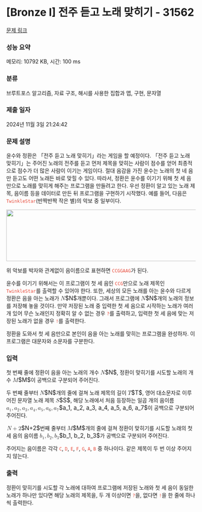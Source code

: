 # [Bronze I] 전주 듣고 노래 맞히기 - 31562 

[문제 링크](https://www.acmicpc.net/problem/31562) 

### 성능 요약

메모리: 10792 KB, 시간: 100 ms

### 분류

브루트포스 알고리즘, 자료 구조, 해시를 사용한 집합과 맵, 구현, 문자열

### 제출 일자

2024년 11월 3일 21:24:42

### 문제 설명

<p>윤수와 정환은 「전주 듣고 노래 맞히기」라는 게임을 할 예정이다. 「전주 듣고 노래 맞히기」는 주어진 노래의 전주를 듣고 먼저 제목을 맞히는 사람이 점수를 얻어 최종적으로 점수가 더 많은 사람이 이기는 게임이다. 절대 음감을 가진 윤수는 노래의 첫 네 음만 듣고도 어떤 노래든 바로 맞힐 수 있다. 따라서, 정환은 윤수를 이기기 위해 첫 세 음만으로 노래를 맞히게 해주는 프로그램을 만들려고 한다. 우선 정환이 알고 있는 노래 제목, 음이름 등을 데이터로 만든 뒤 프로그램을 구현하기 시작했다. 예를 들어, 다음은 <span style="color:#e74c3c;"><code>TwinkleStar</code></span>(반짝반짝 작은 별)의 악보 중 일부이다.</p>

<p style="text-align: center;"><code><img alt="" src="https://upload.acmicpc.net/42349570-4719-4239-968b-f1704537e702/-/preview/" style="height: 137px; width: 594px;"></code></p>

<p>위 악보를 박자와 관계없이 음이름으로 표현하면 <span style="color:#e74c3c;"><code>CCGGAAG</code></span>가 된다.</p>

<p>윤수를 이기기 위해서는 이 프로그램이 첫 세 음인 <code><span style="color:#e74c3c;">CCG</span></code>만으로 노래 제목인 <span style="color:#e74c3c;"><code>TwinkleStar</code></span>를 출력할 수 있어야 한다. 또한, 세상의 모든 노래를 아는 윤수와 다르게 정환은 음을 아는 노래가 <mjx-container class="MathJax" jax="CHTML" style="font-size: 109%; position: relative;"><mjx-math class="MJX-TEX" aria-hidden="true"><mjx-mi class="mjx-i"><mjx-c class="mjx-c1D441 TEX-I"></mjx-c></mjx-mi></mjx-math><mjx-assistive-mml unselectable="on" display="inline"><math xmlns="http://www.w3.org/1998/Math/MathML"><mi>N</mi></math></mjx-assistive-mml><span aria-hidden="true" class="no-mathjax mjx-copytext">$N$</span></mjx-container>개뿐이다. 그래서 프로그램에 <mjx-container class="MathJax" jax="CHTML" style="font-size: 109%; position: relative;"><mjx-math class="MJX-TEX" aria-hidden="true"><mjx-mi class="mjx-i"><mjx-c class="mjx-c1D441 TEX-I"></mjx-c></mjx-mi></mjx-math><mjx-assistive-mml unselectable="on" display="inline"><math xmlns="http://www.w3.org/1998/Math/MathML"><mi>N</mi></math></mjx-assistive-mml><span aria-hidden="true" class="no-mathjax mjx-copytext">$N$</span></mjx-container>개의 노래의 정보를 저장해 놓을 것이다. 만약 저장된 노래 중 입력한 첫 세 음으로 시작하는 노래가 여러 개 있어 무슨 노래인지 정확히 알 수 없는 경우 <span style="color:#e74c3c;"><code>?</code></span>를 출력하고, 입력한 첫 세 음에 맞는 저장된 노래가 없을 경우 <span style="color:#e74c3c;"><code>!</code></span>를 출력한다.</p>

<p>정환을 도와서 첫 세 음만으로 본인이 음을 아는 노래를 맞히는 프로그램을 완성하자. 이 프로그램은 대문자와 소문자를 구분한다.</p>

### 입력 

 <p>첫 번째 줄에 정환이 음을 아는 노래의 개수 <mjx-container class="MathJax" jax="CHTML" style="font-size: 109%; position: relative;"><mjx-math class="MJX-TEX" aria-hidden="true"><mjx-mi class="mjx-i"><mjx-c class="mjx-c1D441 TEX-I"></mjx-c></mjx-mi></mjx-math><mjx-assistive-mml unselectable="on" display="inline"><math xmlns="http://www.w3.org/1998/Math/MathML"><mi>N</mi></math></mjx-assistive-mml><span aria-hidden="true" class="no-mathjax mjx-copytext">$N$</span></mjx-container>, 정환이 맞히기를 시도할 노래의 개수 <mjx-container class="MathJax" jax="CHTML" style="font-size: 109%; position: relative;"><mjx-math class="MJX-TEX" aria-hidden="true"><mjx-mi class="mjx-i"><mjx-c class="mjx-c1D440 TEX-I"></mjx-c></mjx-mi></mjx-math><mjx-assistive-mml unselectable="on" display="inline"><math xmlns="http://www.w3.org/1998/Math/MathML"><mi>M</mi></math></mjx-assistive-mml><span aria-hidden="true" class="no-mathjax mjx-copytext">$M$</span></mjx-container>이 공백으로 구분되어 주어진다.</p>

<p>두 번째 줄부터 <mjx-container class="MathJax" jax="CHTML" style="font-size: 109%; position: relative;"><mjx-math class="MJX-TEX" aria-hidden="true"><mjx-mi class="mjx-i"><mjx-c class="mjx-c1D441 TEX-I"></mjx-c></mjx-mi></mjx-math><mjx-assistive-mml unselectable="on" display="inline"><math xmlns="http://www.w3.org/1998/Math/MathML"><mi>N</mi></math></mjx-assistive-mml><span aria-hidden="true" class="no-mathjax mjx-copytext">$N$</span></mjx-container>개의 줄에 걸쳐 노래 제목의 길이 <mjx-container class="MathJax" jax="CHTML" style="font-size: 109%; position: relative;"><mjx-math class="MJX-TEX" aria-hidden="true"><mjx-mi class="mjx-i"><mjx-c class="mjx-c1D447 TEX-I"></mjx-c></mjx-mi></mjx-math><mjx-assistive-mml unselectable="on" display="inline"><math xmlns="http://www.w3.org/1998/Math/MathML"><mi>T</mi></math></mjx-assistive-mml><span aria-hidden="true" class="no-mathjax mjx-copytext">$T$</span></mjx-container>, 영어 대소문자로 이루어진 문자열 노래 제목 <mjx-container class="MathJax" jax="CHTML" style="font-size: 109%; position: relative;"><mjx-math class="MJX-TEX" aria-hidden="true"><mjx-mi class="mjx-i"><mjx-c class="mjx-c1D446 TEX-I"></mjx-c></mjx-mi></mjx-math><mjx-assistive-mml unselectable="on" display="inline"><math xmlns="http://www.w3.org/1998/Math/MathML"><mi>S</mi></math></mjx-assistive-mml><span aria-hidden="true" class="no-mathjax mjx-copytext">$S$</span></mjx-container>, 해당 노래에서 처음 등장하는 일곱 개의 음이름 <mjx-container class="MathJax" jax="CHTML" style="font-size: 109%; position: relative;"><mjx-math class="MJX-TEX" aria-hidden="true"><mjx-msub><mjx-mi class="mjx-i"><mjx-c class="mjx-c1D44E TEX-I"></mjx-c></mjx-mi><mjx-script style="vertical-align: -0.15em;"><mjx-mn class="mjx-n" size="s"><mjx-c class="mjx-c31"></mjx-c></mjx-mn></mjx-script></mjx-msub><mjx-mo class="mjx-n"><mjx-c class="mjx-c2C"></mjx-c></mjx-mo><mjx-msub space="2"><mjx-mi class="mjx-i"><mjx-c class="mjx-c1D44E TEX-I"></mjx-c></mjx-mi><mjx-script style="vertical-align: -0.15em;"><mjx-mn class="mjx-n" size="s"><mjx-c class="mjx-c32"></mjx-c></mjx-mn></mjx-script></mjx-msub><mjx-mo class="mjx-n"><mjx-c class="mjx-c2C"></mjx-c></mjx-mo><mjx-msub space="2"><mjx-mi class="mjx-i"><mjx-c class="mjx-c1D44E TEX-I"></mjx-c></mjx-mi><mjx-script style="vertical-align: -0.15em;"><mjx-mn class="mjx-n" size="s"><mjx-c class="mjx-c33"></mjx-c></mjx-mn></mjx-script></mjx-msub><mjx-mo class="mjx-n"><mjx-c class="mjx-c2C"></mjx-c></mjx-mo><mjx-msub space="2"><mjx-mi class="mjx-i"><mjx-c class="mjx-c1D44E TEX-I"></mjx-c></mjx-mi><mjx-script style="vertical-align: -0.15em;"><mjx-mn class="mjx-n" size="s"><mjx-c class="mjx-c34"></mjx-c></mjx-mn></mjx-script></mjx-msub><mjx-mo class="mjx-n"><mjx-c class="mjx-c2C"></mjx-c></mjx-mo><mjx-msub space="2"><mjx-mi class="mjx-i"><mjx-c class="mjx-c1D44E TEX-I"></mjx-c></mjx-mi><mjx-script style="vertical-align: -0.15em;"><mjx-mn class="mjx-n" size="s"><mjx-c class="mjx-c35"></mjx-c></mjx-mn></mjx-script></mjx-msub><mjx-mo class="mjx-n"><mjx-c class="mjx-c2C"></mjx-c></mjx-mo><mjx-msub space="2"><mjx-mi class="mjx-i"><mjx-c class="mjx-c1D44E TEX-I"></mjx-c></mjx-mi><mjx-script style="vertical-align: -0.15em;"><mjx-mn class="mjx-n" size="s"><mjx-c class="mjx-c36"></mjx-c></mjx-mn></mjx-script></mjx-msub><mjx-mo class="mjx-n"><mjx-c class="mjx-c2C"></mjx-c></mjx-mo><mjx-msub space="2"><mjx-mi class="mjx-i"><mjx-c class="mjx-c1D44E TEX-I"></mjx-c></mjx-mi><mjx-script style="vertical-align: -0.15em;"><mjx-mn class="mjx-n" size="s"><mjx-c class="mjx-c37"></mjx-c></mjx-mn></mjx-script></mjx-msub></mjx-math><mjx-assistive-mml unselectable="on" display="inline"><math xmlns="http://www.w3.org/1998/Math/MathML"><msub><mi>a</mi><mn>1</mn></msub><mo>,</mo><msub><mi>a</mi><mn>2</mn></msub><mo>,</mo><msub><mi>a</mi><mn>3</mn></msub><mo>,</mo><msub><mi>a</mi><mn>4</mn></msub><mo>,</mo><msub><mi>a</mi><mn>5</mn></msub><mo>,</mo><msub><mi>a</mi><mn>6</mn></msub><mo>,</mo><msub><mi>a</mi><mn>7</mn></msub></math></mjx-assistive-mml><span aria-hidden="true" class="no-mathjax mjx-copytext">$a_1, a_2, a_3, a_4, a_5, a_6, a_7$</span></mjx-container>이 공백으로 구분되어 주어진다.</p>

<p><mjx-container class="MathJax" jax="CHTML" style="font-size: 109%; position: relative;"> <mjx-math class="MJX-TEX" aria-hidden="true"><mjx-mi class="mjx-i"><mjx-c class="mjx-c1D441 TEX-I"></mjx-c></mjx-mi><mjx-mo class="mjx-n" space="3"><mjx-c class="mjx-c2B"></mjx-c></mjx-mo><mjx-mn class="mjx-n" space="3"><mjx-c class="mjx-c32"></mjx-c></mjx-mn></mjx-math><mjx-assistive-mml unselectable="on" display="inline"><math xmlns="http://www.w3.org/1998/Math/MathML"><mi>N</mi><mo>+</mo><mn>2</mn></math></mjx-assistive-mml><span aria-hidden="true" class="no-mathjax mjx-copytext">$N+2$</span></mjx-container>번째 줄부터 <mjx-container class="MathJax" jax="CHTML" style="font-size: 109%; position: relative;"><mjx-math class="MJX-TEX" aria-hidden="true"><mjx-mi class="mjx-i"><mjx-c class="mjx-c1D440 TEX-I"></mjx-c></mjx-mi></mjx-math><mjx-assistive-mml unselectable="on" display="inline"><math xmlns="http://www.w3.org/1998/Math/MathML"><mi>M</mi></math></mjx-assistive-mml><span aria-hidden="true" class="no-mathjax mjx-copytext">$M$</span></mjx-container>개의 줄에 걸쳐 정환이 맞히기를 시도할 노래의 첫 세 음의 음이름 <mjx-container class="MathJax" jax="CHTML" style="font-size: 109%; position: relative;"><mjx-math class="MJX-TEX" aria-hidden="true"><mjx-msub><mjx-mi class="mjx-i"><mjx-c class="mjx-c1D44F TEX-I"></mjx-c></mjx-mi><mjx-script style="vertical-align: -0.15em;"><mjx-mn class="mjx-n" size="s"><mjx-c class="mjx-c31"></mjx-c></mjx-mn></mjx-script></mjx-msub><mjx-mo class="mjx-n"><mjx-c class="mjx-c2C"></mjx-c></mjx-mo><mjx-msub space="2"><mjx-mi class="mjx-i"><mjx-c class="mjx-c1D44F TEX-I"></mjx-c></mjx-mi><mjx-script style="vertical-align: -0.15em;"><mjx-mn class="mjx-n" size="s"><mjx-c class="mjx-c32"></mjx-c></mjx-mn></mjx-script></mjx-msub><mjx-mo class="mjx-n"><mjx-c class="mjx-c2C"></mjx-c></mjx-mo><mjx-msub space="2"><mjx-mi class="mjx-i"><mjx-c class="mjx-c1D44F TEX-I"></mjx-c></mjx-mi><mjx-script style="vertical-align: -0.15em;"><mjx-mn class="mjx-n" size="s"><mjx-c class="mjx-c33"></mjx-c></mjx-mn></mjx-script></mjx-msub></mjx-math><mjx-assistive-mml unselectable="on" display="inline"><math xmlns="http://www.w3.org/1998/Math/MathML"><msub><mi>b</mi><mn>1</mn></msub><mo>,</mo><msub><mi>b</mi><mn>2</mn></msub><mo>,</mo><msub><mi>b</mi><mn>3</mn></msub></math></mjx-assistive-mml><span aria-hidden="true" class="no-mathjax mjx-copytext">$b_1, b_2, b_3$</span></mjx-container>가 공백으로 구분되어 주어진다.</p>

<p>주어지는 음이름은 각각 <code><span style="color:#e74c3c;">C</span></code>, <code><span style="color:#e74c3c;">D</span></code>, <code><span style="color:#e74c3c;">E</span></code>, <code><span style="color:#e74c3c;">F</span></code>, <code><span style="color:#e74c3c;">G</span></code>, <code><span style="color:#e74c3c;">A</span></code>, <code><span style="color:#e74c3c;">B</span></code> 중 하나이다. 같은 제목이 두 번 이상 주어지지 않는다.</p>

### 출력 

 <p>정환이 맞히기를 시도할 각 노래에 대하여 프로그램에 저장된 노래와 첫 세 음이 동일한 노래가 하나만 있다면 해당 노래의 제목을, 두 개 이상이면 <code><span style="color:#e74c3c;">?</span></code>을, 없다면 <code><span style="color:#e74c3c;">!</span></code>을 한 줄에 하나씩 출력한다.</p>

